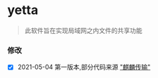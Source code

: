 # yetta
> 此软件旨在实现局域网之内文件的共享功能


### 修改

- [x] 2021-05-04  第一版本,部分代码来源 ["麒麟传输"](https://github.com/UbuntuKylin/kylin-ipmsg)
